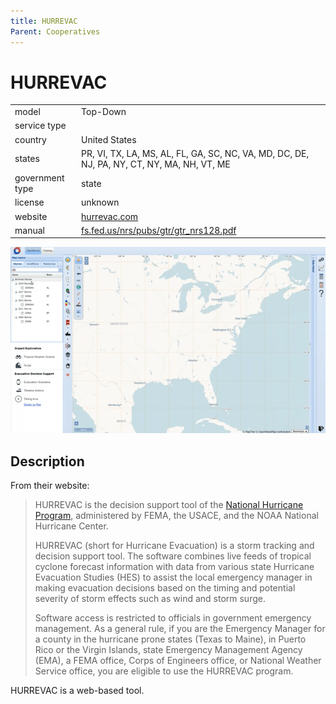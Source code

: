 ```yaml
---
title: HURREVAC
Parent: Cooperatives
---
```


# HURREVAC

|                   |                                          |
|:------------------|:-----------------------------------------|
| model             | Top-Down
| service type      | 
| country           | United States
| states            | PR, VI, TX, LA, MS, AL, FL, GA, SC, NC, VA, MD, DC, DE, NJ, PA, NY, CT, NY, MA, NH, VT, ME
| government type   | state
| license           | unknown
| website           | [hurrevac.com](https://www.hurrevac.com/)
| manual            | [fs.fed.us/nrs/pubs/gtr/gtr_nrs128.pdf](https://www.fs.fed.us/nrs/pubs/gtr/gtr_nrs128.pdf)

![HURREVAC screenshot](images/hurrevac.png)

## Description

From their website:

>HURREVAC is the decision support tool of the [National Hurricane Program](https://www.fema.gov/emergency-managers/risk-management/hurricanes), administered by FEMA, the USACE, and the NOAA National Hurricane Center.
>
>HURREVAC (short for Hurricane Evacuation) is a storm tracking and decision support tool. The software combines live feeds of tropical cyclone forecast information with data from various state Hurricane Evacuation Studies (HES) to assist the local emergency manager in making evacuation decisions based on the timing and potential severity of storm effects such as wind and storm surge.
>
>Software access is restricted to officials in government emergency management. As a general rule, if you are the Emergency Manager for a county in the hurricane prone states (Texas to Maine), in Puerto Rico or the Virgin Islands, state Emergency Management Agency (EMA), a FEMA office, Corps of Engineers office, or National Weather Service office, you are eligible to use the HURREVAC program.

HURREVAC is a web-based tool.

